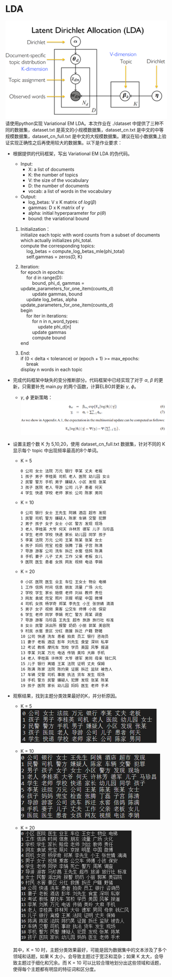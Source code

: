 # LDA 
![](pics/lda.png)
请使用python实现 Variational EM LDA。本次作业在 ./dataset 中提供了三种不同的数据集，dataset.txt 是英文的小规模数据集，dataset_cn.txt 是中文的中等规模数据集，dataset_cn_full.txt 是中文的大规模数据集。建议在较小数据集上验证实现正确性之后再使用较大的数据集。以下是作业要求：

* 根据提供的代码框架，写出 Variational EM LDA 的伪代码。  
  * Input:
    * X: a list of documents
    * K: the number of topics
    * V: the size of the vocabulary
    * D: the number of documents
    * vocab: a list of words in the vocabulary
  * Output:     
    * log_betas: V x K matrix of $log(\beta)$
    * gammas: D x K matrix of $\gamma$
    * alpha: initial hyperparameter for $p(\theta)$
    * bound: the variational bound
  1. Initialization：  
      initialize each topic with word counts from a subset of documents which  actually initializes phi_total.  
      compute the corresponding topics:  
      &emsp; log_betas = compute_log_betas_mle(phi_total)  
      &emsp; self.gammas = zeros(D, K)
  2. Iteration:  
      for epoch in epochs:  
      &emsp; for d in range(D):   
      &emsp; &emsp; bound, phi_d, gammas = update_parameters_for_one_item(counts_d)   
      &emsp; &emsp; update gammas, bound  
      &emsp; update log_betas, alpha   
      update_parameters_for_one_item(counts_d)  
      begin  
      &emsp;  for iter in iterations:  
      &emsp; &emsp;  for n in n_word_types:  
      &emsp; &emsp; &emsp;   update phi_d[n]   
      &emsp; &emsp; update gammas  
      &emsp; &emsp; compute bound  
      end
      

  3. End:  
    if (0 < delta < tolerance) or (epoch + 1) >= max_epochs:  
    &emsp; break  
    display n words in each topic


* 完成代码框架中缺失的变分推断部分。代码框架中已经实现了对于 $\alpha$, $\beta$ 的更新，只需要补充 main.py 的两个函数，计算ELBO并更新 $\gamma$, $\phi$。
  * $\gamma$, $\phi$ 更新策略：
    ![](pics/phiandgamma.png)

* 设置主题个数 K 为 5,10,20，使用 dataset_cn_full.txt 数据集，针对不同的 K 显示每个 topic 中出现频率最高的8个单词。
  * K = 5  
    ```
    0 公司 女士 法院 万元 银行 李某 丈夫 老板
    1 孩子 男子 李桂英 司机 老人 医院 幼儿园 女士
    2 民警 警方 手机 男子 嫌疑人 小区 发现 张某
    3 孩子 医院 老人 导游 公司 儿子 患者 何天
    4 学生 快递 学校 老师 家长 公司 陈家 男同
    ```
  * K = 10  
    ```
    0 公司 银行 女士 王先生 阿姨 酒店 超市 发现
    1 民警 司机 警方 嫌疑人 陈家 车辆 交警 犯罪
    2 男子 孩子 女子 女士 小区 警方 发现 现场
    3 老人 李桂英 大爷 何天 许林芳 德军 儿子 马珍昌
    4 学生 老师 学校 快递 家长 幼儿园 同学 孩子
    5 李某 法院 万元 公司 王某 陈某 张某 女士
    6 孩子 妈妈 兜宝 检查 张腾 丁磊 子宫 陈清
    7 导游 游客 公司 洗车 拆迁 水窖 信鸽 陈满
    8 手机 妻子 儿子 丈夫 工作 父亲 老板 女儿
    9 医院 医生 患者 女孩 网友 视频 电话 李娟
    ```
  * K = 20  
    ```
    0 小区 医院 医生 业主 车位 王女士 物业 电梯
    1 工作 信鸽 时间 信息 朋友 流量 广场 火化
    2 学校 学生 家长 赔偿 老师 刘丝 教师 责任
    3 网友 袁斌 兜宝 照片 京报 明星 中国 微博
    4 司机 女孩 杨学奇 郑某 李先生 小王 张世婧 滴滴
    5 男子 女子 视频 乘客 公交车 师傅 小孩 保安
    6 学生 老师 同学 李娟 死亡 警方 周某 调查
    7 导游 游客 马珍昌 王先生 超市 旅游 旅行社 标准
    8 女士 民警 派出所 报警 奶奶 小丽 郭某 美容院
    9 村民 水窖 景区 分红 救援 拆迁 户籍 野猪
    10 公司 快递 洗车 患者 拍卖 员工 银行 咨询员
    11 妻子 老板 酒店 彭年 刘先生 食堂 深圳 私宰
    12 考试 教练 摩托车 驾校 学员 美国 风筝 报道
    13 李某 刘某 万元 电话 传销 美玲 大麻 手机
    14 老人 李桂英 许林芳 大爷 德军 男同 母亲 钱仁风
    15 儿子 银行 离婚 王某 法院 证明 丈夫 保姆
    16 陈满 陈家 法院 陈灼昊 证据 拆迁 监狱 被告人
    17 车辆 交警 司机 事故 执法 货车 发生 现场
    18 手机 警方 民警 嫌疑人 犯罪 发现 张某 陈某
    19 孩子 医院 家长 幼儿园 妈妈 医生 老师 手术
    ```    

* 观察结果，找到主题分类效果最好的K，并分析原因。
  * K = 5  
    ![](pics/k5.png)

  * K = 10  
    ![](pics/k10.png)

  * K = 20  
    ![](pics/k20.png)

  其中，K = 10 时，主题分类效果最好，可能是因为数据集中的文本涉及了多个领域和话题，如果 K 太小，会导致主题过于宽泛和混杂；如果 K 太大，会导致主题过于细化和冗余。而 K = 10 可以比较合理地划分出这些领域和话题，使得每个主题都有明显的特征词和区分度。